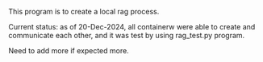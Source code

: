 
This program is to create a local rag process.

Current status:
as of 20-Dec-2024, all containerw were able to create and communicate each other, and it was test by using rag_test.py program.

Need to add more if expected more.

